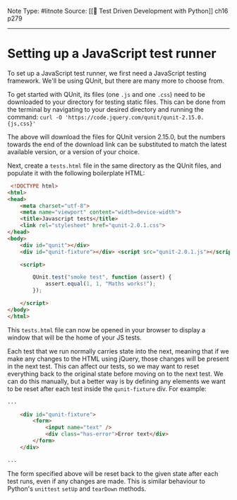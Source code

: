 Note Type: #litnote
Source: [[📖 Test Driven Development with Python]] ch16 p279

---
# Setting up a JavaScript test runner
To set up a JavaScript test runner, we first need a JavaScript testing framework. We'll be using QUnit, but there are many more to choose from.

To get started with QUnit, its files (one `.js` and one `.css`) need to be downloaded to your directory for testing static files. This can be done from the terminal by navigating to your desired directory and running the command:
`curl -O 'https://code.jquery.com/qunit/qunit-2.15.0.{js,css}'`

The above will download the files for QUnit version 2.15.0, but the numbers towards the end of the download link can be substituted to match the latest available version, or a version of your choice.

Next, create a `tests.html` file in the same directory as the QUnit files, and populate it with the following boilerplate HTML:
```HTML
 <!DOCTYPE html> 
<html>
<head> 
	<meta charset="utf-8">  
	<meta name="viewport" content="width=device-width">
	<title>Javascript tests</title>  
	<link rel="stylesheet" href="qunit-2.0.1.css">
</head>
<body> 
	<div id="qunit"></div>  
	<div id="qunit-fixture"></div> <script src="qunit-2.0.1.js"></script>

	<script>

		QUnit.test("smoke test", function (assert) {
			assert.equal(1, 1, "Maths works!");
		});

	</script>
</body> 
</html>
```

This `tests.html` file can now be opened in your browser to display a window that will be the home of your JS tests.

Each test that we run normally carries state into the next, meaning that if we make any changes to the HTML using jQuery, those changes will be present in the next test. This can affect our tests, so we may want to reset everything back to the original state before moving on to the next test. We can do this manually, but a better way is by defining any elements we want to be reset after each test inside the `qunit-fixture` div. For example:
```HTML
...

	<div id="qunit-fixture">
		<form>
			<input name="text" />
			<div class="has-error">Error text</div>
		</form>
	</div>

...
```

The form specified above will be reset back to the given state after each test runs, even if any changes are made. This is similar behaviour to Python's `unittest` `setUp` and `tearDown` methods.